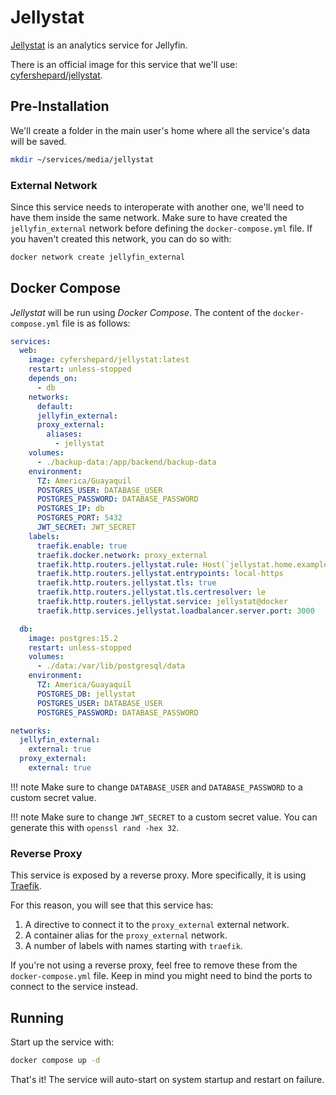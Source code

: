 # Jellystat

[Jellystat](https://github.com/CyferShepard/Jellystat) is an analytics service for Jellyfin.

There is an official image for this service that we'll use: [cyfershepard/jellystat](https://hub.docker.com/r/cyfershepard/jellystat).

## Pre-Installation

We'll create a folder in the main user's home where all the service's data will be saved.

```bash
mkdir ~/services/media/jellystat
```

### External Network

Since this service needs to interoperate with another one, we'll need to have them inside the same network. Make sure to have created the `jellyfin_external` network before defining the `docker-compose.yml` file. If you haven't created this network, you can do so with:

```bash
docker network create jellyfin_external
```

## Docker Compose

*Jellystat* will be run using *Docker Compose*. The content of the `docker-compose.yml` file is as follows:

```yaml
services:
  web:
    image: cyfershepard/jellystat:latest
    restart: unless-stopped
    depends_on:
      - db
    networks:
      default:
      jellyfin_external:
      proxy_external:
        aliases:
          - jellystat
    volumes:
      - ./backup-data:/app/backend/backup-data
    environment:
      TZ: America/Guayaquil
      POSTGRES_USER: DATABASE_USER
      POSTGRES_PASSWORD: DATABASE_PASSWORD
      POSTGRES_IP: db
      POSTGRES_PORT: 5432
      JWT_SECRET: JWT_SECRET
    labels:
      traefik.enable: true
      traefik.docker.network: proxy_external
      traefik.http.routers.jellystat.rule: Host(`jellystat.home.example.com`, `jellystat.vpn.example.com`)
      traefik.http.routers.jellystat.entrypoints: local-https
      traefik.http.routers.jellystat.tls: true
      traefik.http.routers.jellystat.tls.certresolver: le
      traefik.http.routers.jellystat.service: jellystat@docker
      traefik.http.services.jellystat.loadbalancer.server.port: 3000

  db:
    image: postgres:15.2
    restart: unless-stopped
    volumes:
      - ./data:/var/lib/postgresql/data
    environment:
      TZ: America/Guayaquil
      POSTGRES_DB: jellystat
      POSTGRES_USER: DATABASE_USER
      POSTGRES_PASSWORD: DATABASE_PASSWORD

networks:
  jellyfin_external:
    external: true
  proxy_external:
    external: true
```

!!! note
    Make sure to change `DATABASE_USER` and `DATABASE_PASSWORD` to a custom secret value.

!!! note
    Make sure to change `JWT_SECRET` to a custom secret value. You can generate this with `openssl rand -hex 32`.

### Reverse Proxy

This service is exposed by a reverse proxy. More specifically, it is using [Traefik](../networking/traefik.md).

For this reason, you will see that this service has:

1. A directive to connect it to the `proxy_external` external network.
2. A container alias for the `proxy_external` network.
3. A number of labels with names starting with `traefik`.

If you're not using a reverse proxy, feel free to remove these from the `docker-compose.yml` file.
Keep in mind you might need to bind the ports to connect to the service instead.

## Running

Start up the service with:

```bash
docker compose up -d
```

That's it! The service will auto-start on system startup and restart on failure.
